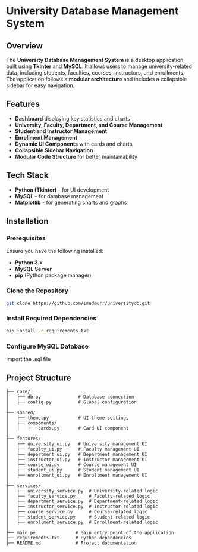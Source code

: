 # University Database Management System

## Overview
The **University Database Management System** is a desktop application built using **Tkinter** and **MySQL**. It allows users to manage university-related data, including students, faculties, courses, instructors, and enrollments. The application follows a **modular architecture** and includes a collapsible sidebar for easy navigation.

## Features
- **Dashboard** displaying key statistics and charts
- **University, Faculty, Department, and Course Management**
- **Student and Instructor Management**
- **Enrollment Management**
- **Dynamic UI Components** with cards and charts
- **Collapsible Sidebar Navigation**
- **Modular Code Structure** for better maintainability

## Tech Stack
- **Python (Tkinter)** - for UI development
- **MySQL** - for database management
- **Matplotlib** - for generating charts and graphs

## Installation

### Prerequisites
Ensure you have the following installed:
- **Python 3.x**
- **MySQL Server**
- **pip** (Python package manager)

### Clone the Repository
```sh
git clone https://github.com/imadmurr/universitydb.git
```

### Install Required Dependencies
```sh
pip install -r requirements.txt
```

### Configure MySQL Database
Import the .sql file

## Project Structure
```
├── core/
│   ├── db.py              # Database connection
│   ├── config.py          # Global configuration
│
├── shared/
│   ├── theme.py           # UI theme settings
│   ├── components/
│   │   ├── cards.py       # Card UI component
│
├── features/
│   ├── university_ui.py   # University management UI
│   ├── faculty_ui.py      # Faculty management UI
│   ├── department_ui.py   # Department management UI
│   ├── instructor_ui.py   # Instructor management UI
│   ├── course_ui.py       # Course management UI
│   ├── student_ui.py      # Student management UI
│   ├── enrollment_ui.py   # Enrollment management UI
│
├── services/
│   ├── university_service.py  # University-related logic
│   ├── faculty_service.py     # Faculty-related logic
│   ├── department_service.py  # Department-related logic
│   ├── instructor_service.py  # Instructor-related logic
│   ├── course_service.py      # Course-related logic
│   ├── student_service.py     # Student-related logic
│   ├── enrollment_service.py  # Enrollment-related logic
│
├── main.py               # Main entry point of the application
├── requirements.txt      # Python dependencies
├── README.md             # Project documentation
```



